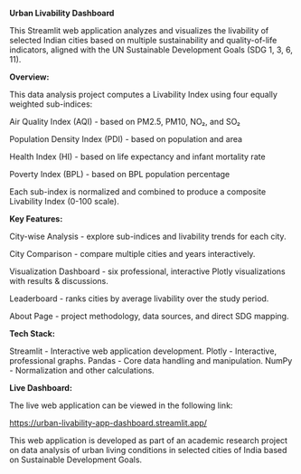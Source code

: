 **Urban Livability Dashboard**

This Streamlit web application analyzes and visualizes the livability of selected Indian cities based on multiple sustainability and quality-of-life indicators, aligned with the UN Sustainable Development Goals (SDG 1, 3, 6, 11).

**Overview:**

This data analysis project computes a Livability Index using four equally weighted sub-indices:

Air Quality Index (AQI) - based on PM2.5, PM10, NO₂, and SO₂

Population Density Index (PDI) - based on population and area

Health Index (HI) - based on life expectancy and infant mortality rate

Poverty Index (BPL) - based on BPL population percentage

Each sub-index is normalized and combined to produce a composite Livability Index (0-100 scale).

**Key Features:**

City-wise Analysis - explore sub-indices and livability trends for each city.

City Comparison - compare multiple cities and years interactively.

Visualization Dashboard - six professional, interactive Plotly visualizations with results & discussions.

Leaderboard - ranks cities by average livability over the study period.

About Page - project methodology, data sources, and direct SDG mapping.

**Tech Stack:**

Streamlit - Interactive web application development.
Plotly - Interactive, professional graphs.
Pandas - Core data handling and manipulation.
NumPy - Normalization and other calculations.

**Live Dashboard:**

The live web application can be viewed in the following link:

https://urban-livability-app-dashboard.streamlit.app/

This web application is developed as part of an academic research project on data analysis of urban living conditions in selected cities of India based on Sustainable Development Goals.
